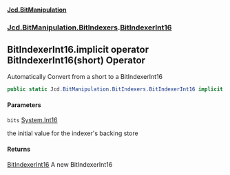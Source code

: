 ﻿#### [Jcd.BitManipulation](index.md 'index')
### [Jcd.BitManipulation.BitIndexers](Jcd.BitManipulation.BitIndexers.md 'Jcd.BitManipulation.BitIndexers').[BitIndexerInt16](Jcd.BitManipulation.BitIndexers.BitIndexerInt16.md 'Jcd.BitManipulation.BitIndexers.BitIndexerInt16')

## BitIndexerInt16.implicit operator BitIndexerInt16(short) Operator

Automatically Convert from a short to a BitIndexerInt16

```csharp
public static Jcd.BitManipulation.BitIndexers.BitIndexerInt16 implicit operator BitIndexerInt16(short bits);
```
#### Parameters

<a name='Jcd.BitManipulation.BitIndexers.BitIndexerInt16.op_ImplicitJcd.BitManipulation.BitIndexers.BitIndexerInt16(short).bits'></a>

`bits` [System.Int16](https://docs.microsoft.com/en-us/dotnet/api/System.Int16 'System.Int16')

the initial value for the indexer's backing store

#### Returns

[BitIndexerInt16](Jcd.BitManipulation.BitIndexers.BitIndexerInt16.md 'Jcd.BitManipulation.BitIndexers.BitIndexerInt16')
A new BitIndexerInt16